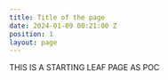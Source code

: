 ```yaml
---
title: Title of the page
date: 2024-01-09 00:21:00 Z
position: 1
layout: page
---
```


THIS IS A STARTING LEAF PAGE AS POC